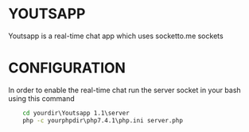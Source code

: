 # YOUTSAPP

Youtsapp is a real-time chat app which uses socketto.me sockets

# CONFIGURATION

In order to enable the real-time chat run the server socket in your bash using this command

```bat
    cd yourdir\Youtsapp 1.1\server
    php -c yourphpdir\php7.4.1\php.ini server.php
```